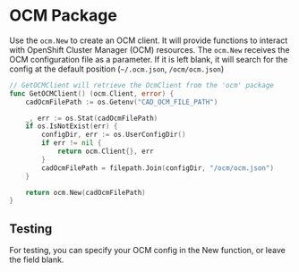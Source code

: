 # OCM Package

Use the `ocm.New` to create an OCM client. It will provide functions to interact with OpenShift Cluster Manager (OCM) resources. The `ocm.New` receives the OCM configuration file as a parameter. If it is left blank, it will search for the config at the default position (`~/.ocm.json`, `/ocm/ocm.json`)

[embedmd]:# (../../cadctl/cmd/cluster-missing/cluster-missing.go /\/\/ GetOCMClient/ /^}$/)
```go
// GetOCMClient will retrieve the OcmClient from the 'ocm' package
func GetOCMClient() (ocm.Client, error) {
	cadOcmFilePath := os.Getenv("CAD_OCM_FILE_PATH")

	_, err := os.Stat(cadOcmFilePath)
	if os.IsNotExist(err) {
		configDir, err := os.UserConfigDir()
		if err != nil {
			return ocm.Client{}, err
		}
		cadOcmFilePath = filepath.Join(configDir, "/ocm/ocm.json")
	}

	return ocm.New(cadOcmFilePath)
}
```

## Testing

For testing, you can specify your OCM config in the New function, or leave the field blank.
